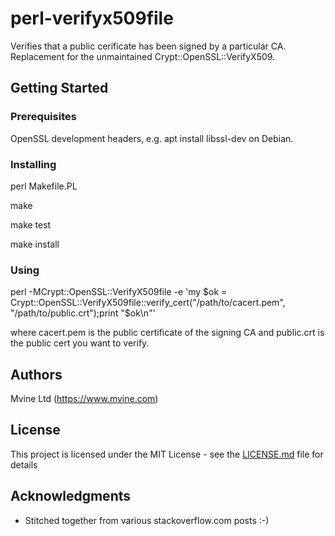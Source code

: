 # perl-verifyx509file

Verifies that a public cerificate has been signed by a particular CA.  Replacement for the unmaintained Crypt::OpenSSL::VerifyX509.  

## Getting Started



### Prerequisites

OpenSSL development headers, e.g. apt install libssl-dev on Debian.

### Installing

perl Makefile.PL

make

make test

make install


### Using

perl -MCrypt::OpenSSL::VerifyX509file -e 'my $ok = Crypt::OpenSSL::VerifyX509file::verify_cert("/path/to/cacert.pem", "/path/to/public.crt");print "$ok\n"'

where cacert.pem is the public certificate of the signing CA and public.crt is the public cert you want to verify.

## Authors

Mvine Ltd (https://www.mvine.com)

## License

This project is licensed under the MIT License - see the [LICENSE.md](LICENSE.md) file for details

## Acknowledgments

* Stitched together from various stackoverflow.com posts :-)

